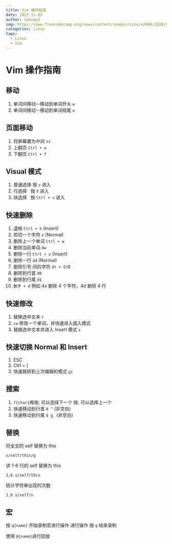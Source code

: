```yaml
---
title: Vim 操作指南
date: 2022-11-02
author: SakumyZ
img: https://www.freecodecamp.org/news/content/images/size/w2000/2020/06/markus-winkler-afW1hht0NSs-unsplash--1-.jpg
categories: Linux
tags:
  - Linux
  - Vim
---
```


# Vim 操作指南

## 移动

1.  单词间移动--移动到单词开头 `w`
2.  单词间移动--移动到单词结尾 `e`

## 页面移动

1.  将屏幕置为中间 `zz`
2.  上翻页 `Ctrl + u`
3.  下翻页 `Ctrl + f`

## Visual 模式

1.  普通选择 按 `v` 进入
2.  行选择   按 `V` 进入
3.  块选择   按 `Ctrl + v` 进入

## 快速删除

1.  退格 `Ctrl + h` (Insert)
2.  剪切一个字符 `x` (Normal)
3.  删除上一个单词 `Ctrl + w`
4.  删除当前单词 `dw`
5.  删除一行 `Ctrl + u` (Insert)
6.  删除一行 `dd` (Normal)
7.  删除引号 间的字符 `dt + 引号`
8.  删除到行首 `d0`
9.  删除到行尾 `d$`
10. `数字 + d` 例如 4x 删除 4 个字符，4d 删除 4 行

## 快速修改

1.  替换选中文本 `r`
2.  `cw` 修改一个单词，并快速进入插入模式
3.  替换选中文本并进入 Insert 模式 `s`

## 快速切换 Normal 和 Insert

1.  ESC
2.  Ctrl + [
3.  快速跳转到上次编辑的模式 `gi`

## 搜索

1.  `f{char}`再按; 可以选择下一个 按, 可以选择上一个
2.  快速移动到行首 `0 ^` (非空白)
3.  快速移动到行尾 `$ g_` (非空白)

## 替换

将全文的 self 替换为 this

```vim
s/self/this/g
```

讲 1-6 行的 self 替换为 this

```vim
1,6 s/self/this
```

统计字符串出现的次数

```vim
1,6 s/self/n
```

## 宏

按 `q{name}` 开始录制宏进行操作
进行操作
按 `q` 结束录制

使用 `@{name}`进行回放
